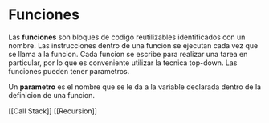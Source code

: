 # Funciones
Las **funciones** son bloques de codigo reutilizables identificados con un nombre. Las instrucciones dentro de una funcion se ejecutan cada vez que se llama a la funcion.  Cada funcion se escribe para realizar una tarea en particular, por lo que es conveniente utilizar la tecnica top-down. Las funciones pueden tener parametros. 

Un **parametro** es el nombre que se le da a la variable declarada dentro de la definicion de una funcion. 

[[Call Stack]]
[[Recursion]]
